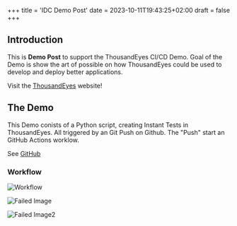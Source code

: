 +++
title = 'IDC Demo Post'
date = 2023-10-11T19:43:25+02:00
draft = false
+++

## Introduction

This is **Demo Post** to support the ThousandEyes CI/CD Demo.
Goal of the Demo is show the art of possible on how ThousandEyes could be used to develop and deploy better applications.  

Visit the [ThousandEyes](https://www.thousandeyes.com) website!

## The Demo
This Demo conists of a Python script, creating Instant Tests in ThousandEyes. All triggered by an Git Push on Github. The "Push" start an GitHub Actions worklow. 

See [GitHub](https://github.com/dirk-w85/te-cicd)

### Workflow

![Workflow](/cicd-workflow.jpg) 

![Failed Image](/images/my_post_folder/my_image.png)

![Failed Image2](/images/my_post_folder/my_image2.png)